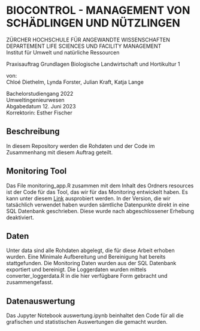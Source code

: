 # BIOCONTROL - MANAGEMENT VON SCHÄDLINGEN UND NÜTZLINGEN

ZÜRCHER HOCHSCHULE FÜR ANGEWANDTE WISSENSCHAFTEN <br>
DEPARTEMENT LIFE SCIENCES UND FACILITY MANAGEMENT <br>
Institut für Umwelt und natürliche Ressourcen

Praxisauftrag Grundlagen Biologische Landwirtschaft und Hortikultur 1

von: <br>
Chloé Diethelm, Lynda Forster, Julian Kraft, Katja Lange

Bachelorstudiengang 2022 <br>
Umweltingenieurwesen <br>
Abgabedatum 12. Juni 2023 <br>
Korrektorin: Esther Fischer
## Beschreibung
In diesem Repository werden die Rohdaten und der Code im Zusammenhang mit diesem Auftrag geteilt.
## Monitoring Tool
Das File monitoring_app.R zusammen mit dem Inhalt des Ordners resources ist der Code für das Tool, das wir für das Monitoring entwickelt haben. Es kann unter diesem [Link](https://rstudio.zhaw.ch/rsconnect/content/1b666be3-48a2-4c27-a834-e228f57dde0e) ausprobiert werden. In der Version, die wir tatsächlich verwendet haben wurden sämtliche Datenpunkte direkt in eine SQL Datenbank geschrieben. Diese wurde nach abgeschlossener Erhebung deaktiviert.
## Daten
Unter data sind alle Rohdaten abgelegt, die für diese Arbeit erhoben wurden. Eine Minimale Aufbereitung und Bereinigung hat bereits stattgefunden. Die Monitoring Daten wurden aus der SQL Datenbank exportiert und bereinigt. Die Loggerdaten wurden mittels converter_loggerdata.R in die hier verfügbare Form gebracht und zusammengefasst. 
## Datenauswertung
Das Jupyter Notebook auswertung.ipynb beinhaltet den Code für all die grafischen und statistischen Auswertungen die gemacht wurden.